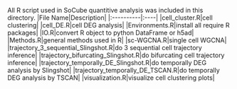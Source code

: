 All R script used in SoCube quantitive analysis was included in this directory.
|File Name|Description|
|:----------|:----|
|cell_cluster.R|cell clustering|
|cell_DE.R|cell DEG analysis|
|Environments.R|install all require R packages|
|IO.R|convert R object to python DataFrame or h5ad|
|Methods.R|general methods used in R|
|sc-WGCNA.R|single cell WGCNA|
|trajectory_3_sequential_Slingshot.R|do 3 sequential cell trajectory inference|
|trajectory_bifurcating_Slingshot.R|do bifurcating cell trajectory inference|
|trajectory_temporally_DE_Slingshot.R|do temporally DEG analysis by Slingshot|
|trajectory_temporally_DE_TSCAN.R|do temporally DEG analysis by TSCAN|
|visualization.R|visualize cell clustering plots|